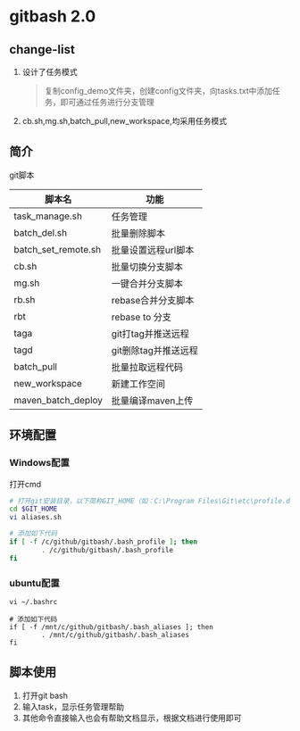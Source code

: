 # gitbash 2.0

## change-list

1. 设计了任务模式
   > 复制config_demo文件夹，创建config文件夹，向tasks.txt中添加任务，即可通过任务进行分支管理
2. cb.sh,mg.sh,batch_pull,new_workspace,均采用任务模式

## 简介

git脚本

| 脚本名                 | 功能            | 
|---------------------|---------------|
| task_manage.sh      | 任务管理          |
| batch_del.sh        | 批量删除脚本        |
| batch_set_remote.sh | 批量设置远程url脚本   |
| cb.sh               | 批量切换分支脚本      |
| mg.sh               | 一键合并分支脚本      |
| rb.sh               | rebase合并分支脚本  |
| rbt                 | rebase to 分支  |
| taga                | git打tag并推送远程  |
| tagd                | git删除tag并推送远程 |
| batch_pull          | 批量拉取远程代码      |
| new_workspace       | 新建工作空间        |
| maven_batch_deploy  | 批量编译maven上传   |

## 环境配置

### Windows配置

打开cmd

```bash
# 打开git安装目录，以下简称GIT_HOME（如：C:\Program Files\Git\etc\profile.d）
cd $GIT_HOME
vi aliases.sh

# 添加如下代码
if [ -f /c/github/gitbash/.bash_profile ]; then
        . /c/github/gitbash/.bash_profile
fi
```

### ubuntu配置

```shell
vi ~/.bashrc

# 添加如下代码
if [ -f /mnt/c/github/gitbash/.bash_aliases ]; then
        . /mnt/c/github/gitbash/.bash_aliases
fi
```

## 脚本使用

1. 打开git bash
2. 输入task，显示任务管理帮助
3. 其他命令直接输入也会有帮助文档显示，根据文档进行使用即可
